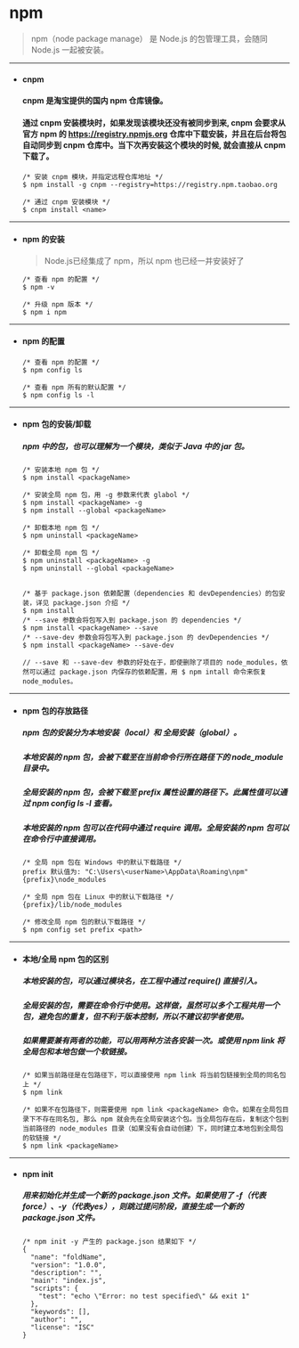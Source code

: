 # npm
> npm（node package manage） 是 Node.js 的包管理工具，会随同 Node.js 一起被安装。



---
- #### cnpm
  #### cnpm 是淘宝提供的国内 npm 仓库镜像。
  #### 通过 cnpm 安装模块时，如果发现该模块还没有被同步到来, cnpm 会要求从官方 npm 的 https://registry.npmjs.org 仓库中下载安装，并且在后台将包自动同步到 cnpm 仓库中。当下次再安装这个模块的时候, 就会直接从 cnpm 下载了。
  ``` node
  /* 安装 cnpm 模块，并指定远程仓库地址 */
  $ npm install -g cnpm --registry=https://registry.npm.taobao.org

  /* 通过 cnpm 安装模块 */
  $ cnpm install <name>
  ```


---
- #### npm 的安装
  > Node.js已经集成了 npm，所以 npm 也已经一并安装好了
  ```
  /* 查看 npm 的配置 */
  $ npm -v     

  /* 升级 npm 版本 */
  $ npm i npm     
  ```



---
- #### npm 的配置
  ```
  /* 查看 npm 的配置 */
  $ npm config ls      

  /* 查看 npm 所有的默认配置 */
  $ npm config ls -l      
  ```





---
- #### npm 包的安装/卸载
  ##### npm 中的包，也可以理解为一个模块，类似于 Java 中的 jar 包。
  ```
  /* 安装本地 npm 包 */
  $ npm install <packageName>

  /* 安装全局 npm 包，用 -g 参数来代表 glabol */
  $ npm install <packageName> -g
  $ npm install --global <packageName>

  /* 卸载本地 npm 包 */
  $ npm uninstall <packageName>

  /* 卸载全局 npm 包 */
  $ npm uninstall <packageName> -g
  $ npm uninstall --global <packageName>


  /* 基于 package.json 依赖配置（dependencies 和 devDependencies）的包安装，详见 package.json 介绍 */
  $ npm install
  /* --save 参数会将包写入到 package.json 的 dependencies */
  $ npm install <packageName> --save
  /* --save-dev 参数会将包写入到 package.json 的 devDependencies */
  $ npm install <packageName> --save-dev

  // --save 和 --save-dev 参数的好处在于，即使删除了项目的 node_modules，依然可以通过 package.json 内保存的依赖配置，用 $ npm intall 命令来恢复 node_modules。
  ```




---
- #### npm 包的存放路径
  ##### npm 包的安装分为本地安装（local）和 全局安装（global）。
  ##### 本地安装的 npm 包，会被下载至在当前命令行所在路径下的 node_module 目录中。
  ##### 全局安装的 npm 包，会被下载至 prefix 属性设置的路径下。此属性值可以通过 npm config ls -l 查看。
  ##### 本地安装的 npm 包可以在代码中通过 require 调用。全局安装的 npm 包可以在命令行中直接调用。
  ```
  /* 全局 npm 包在 Windows 中的默认下载路径 */
  prefix 默认值为: "C:\Users\<userName>\AppData\Roaming\npm"
  {prefix}\node_modules

  /* 全局 npm 包在 Linux 中的默认下载路径 */
  {prefix}/lib/node_modules

  /* 修改全局 npm 包的默认下载路径 */
  $ npm config set prefix <path>
  ```





---
- #### 本地/全局 npm 包的区别
  ##### 本地安装的包，可以通过模块名，在工程中通过 require() 直接引入。
  ##### 全局安装的包，需要在命令行中使用。这样做，虽然可以多个工程共用一个包，避免包的重复，但不利于版本控制，所以不建议初学者使用。
  ##### 如果需要兼有两者的功能，可以用两种方法各安装一次。或使用 npm link 将全局包和本地包做一个软链接。
  ```Node
  /* 如果当前路径是在包路径下，可以直接使用 npm link 将当前包链接到全局的同名包上 */
  $ npm link

  /* 如果不在包路径下，则需要使用 npm link <packageName> 命令。如果在全局包目录下不存在同名包, 那么 npm 就会先在全局安装这个包。当全局包存在后，复制这个包到当前路径的 node_modules 目录（如果没有会自动创建）下，同时建立本地包到全局包的软链接 */
  $ npm link <packageName>
  ```








---
- #### npm init
  ##### 用来初始化并生成一个新的 package.json 文件。如果使用了 -f（代表force）、-y（代表yes），则跳过提问阶段，直接生成一个新的 package.json 文件。
  ```Node
  /* npm init -y 产生的 package.json 结果如下 */
  {
    "name": "foldName",
    "version": "1.0.0",
    "description": "",
    "main": "index.js",
    "scripts": {
      "test": "echo \"Error: no test specified\" && exit 1"
    },
    "keywords": [],
    "author": "",
    "license": "ISC"
  }
  ```
